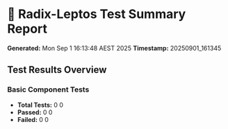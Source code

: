 # 🧪 Radix-Leptos Test Summary Report

**Generated:** Mon Sep  1 16:13:48 AEST 2025
**Timestamp:** 20250901_161345

## Test Results Overview

### Basic Component Tests
- **Total Tests:** 0
0
- **Passed:** 0
0
- **Failed:** 0
0

